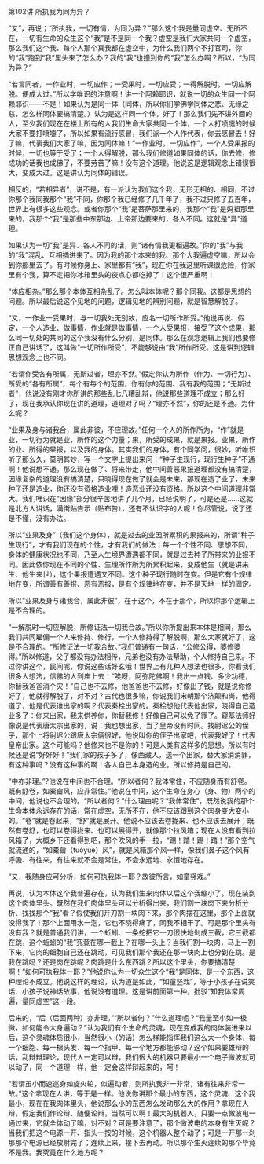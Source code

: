 第102讲 所执我为同为异？

“又”，再说；“所执我，一切有情，为同为异？”那么这个我是量同虚空、无所不在，一切有生命的众生这个“我”是不是同一个我？虚空是我们大家共同一个虚空，那么我们这个我、每个人那个真我都在虚空中，为什么我们两个不打官司，你的“我”跑到“我”里头来了怎么办？我的“我”也撞到你的“我”怎么办啊？所以，“为同为异？”

“若言同者，一作业时，一切应作；一受果时，一切应受；一得解脱时，一切应解脱。便成大过。”所以学唯识的注意啊！讲一个阿赖耶识，就说一切的众生同一个阿赖耶识——不是！如果认为是同一体（同体，所以你们学佛学同体之悲、无缘之慈，怎么样同体要搞清楚。）认为是这样同一个体，好了！那么我们先不讲外面的人，至少我们现在在楼上所有的人我们生命大家共同一个体，一个人打喷嚏的时候大家不要打喷嚏了，所以如果有流行感冒，我们派一个人作代表，你去感冒去！好了嘛，代表我们大家了嘛，因为同体嘛！“一作业时，一切应作”，一个人受果报的时候，一切也等于受了；一个人得解脱，那么我们修道如果同体的话，你去修，修成功的话我也成佛了，不要劳苦了嘛！没有这个道理。他说这是逻辑观念上错误很大，变成大过。这是讲认为同体的错误。

相反的，“若相异者”，说不是，有一派认为我们这个我，无形无相的、相同，不过你那个我同我那个“我”不同，你那个我已经修了几千年了，我不过只修了五百年，世界上有很多这些观念。或者你那个“我”是菩萨那里来的，我那个“我”是妈祖那里来的，我那个“我”是那些中东那边、上帝那边要来的，各人不同。这就是“异”道理。

如果认为一切“我”是异、各人不同的话，则“诸有情我更相遍故。”你的“我”与我的“我”混乱、互相插进来了。因为我的那个本来的我、那个大我遍虚空嘛，所以会到你那里去了。有时候你身上、家里都有“我”，现在你在我这里听课很危险，你家里有个我，算不定把你冰箱里头的夜点心都吃掉了！这个很严重啊！

“体应相杂。”那么那个本体互相杂乱了。怎么叫本体呢？那个同我。这都是思想的问题。所以最后说这个见地的问题，逻辑见地的辨别问题，就是智慧解脱了。

“又，一作业一受果时，与一切我处无别故，应名一切所作所受。”他说再说、假定，一个人造业、做事情，作业就是做事情，一个人受果报，接受了这个成果，那么同一切处的共同的这个我没有什么分别，是同体。那么在观念逻辑上我们也要修正自己讲话了，这叫做“一切所作所受”，不能够说由“我”所作所受。这是讲到逻辑思想观念上也不同。

“若谓作受各有所属，无斯过者，理亦不然。”假定你认为所作（作为、一切行为）、所受的“各有所属”，每个有每个的范围，你有你的范围、我有我的范围；“无斯过者”，他说没有刚才你所讲的那些乱七八糟乱辩，他说那些道理不成立；那么好了，现在我承认你现在讲的道理，道理对了吗？“理亦不然”，你的还是不通。为什么呢？

“业果及身与诸我合，属此非彼，不应理故。”任何一个人的所作所为，“作”就是业，一切行为就是业，所作的这个力量；果，所受的成果，就是果报。业果，所作的业、所得的果报，以及我的身体。其实我们的身体，有个同学问，很妙，听唯识听了那么久，莫明其妙，写一个文字上提出来问：“种子生现行，现行生种子”不通啊！他说想不通。那么现在做了、将来带走，他中间善恶果报道理都没有搞清楚，因缘复杂的道理没有搞清楚，只晓得现在做了就会是未来，那现在造了业了，未来种子还是造业，你还没有资格造业哩！造恶业还没有资格。所以这个中间道理非常大。我们唯识在“因缘”部分很辛苦地讲了几个月，已经说明了，可是还是……这就是北方人讲话，满街贴告示（贴布告），还有不认识字的人呢！你尽管说，说了还是不懂，没有办法。

所以“业果及身”（我们这个身体），就是过去的业因所累积的果报来的，所谓“种子生现行”，才有我们现在的个性，才有我们的做法；每一个个性不同、思想不同，身体的健康状况也不同，乃至人生境界遭遇都不同，就是过去种子所带来的业报不同。因此依你现在不同的个性、生理所作所为所累积起来，变成他生（就是讲来生、他生来世），这个果报遭遇又不同。这个种子现行随时在变。但是它有个规律地在变，所谓善有善报、恶有恶报，是有个规律地在变，并不是天地一样的固定。

所以“业果及身与诸我合，属此非彼”，在于这个，不在于那个，所以你那个逻辑上是不合理的。

“一解脱时一切应解脱，所修证法一切我合故。”所以你所提出来本体是相同，那么我们共同雇佣一个人来修持、修行，一个人修持得了解脱啊，那么大家就好了，这是不合理的。“所修证法一切我合故。”我们普通有一句话，“公修公得，婆修婆得。”所以修道，父子都没有办法相传，兄弟也没有办法帮助，个人修持自己来。不过你讲这个，民间呢，你说这些话好玄哦！世界上有几种人想法也很多，你看我们很多人想法，信佛的人到庙上去：“唉呀，阿弥陀佛啊！我出一点钱、多少功德，你替我爸爸消个灾！”自己也不去修，他爸爸也不去修，好像出了钱，就是说你修好了，他就得解脱了，对不对？古代也很多嘛，你说我们宋朝那个济颠和尚，他得道了，他是代表谁出家的啊？代表秦桧出家的。秦桧想他代表他出家，晓得自己造业多了：你来出家，我来供养你，你替我修！好像自己可以免了罪了。窥基法师好像说是代表唐太宗出家的，说：我也想出家，当了皇帝没有时间。找尉迟公的侄子，那个上将尉迟公跟唐太宗俩很好，他说叫你的侄子出家吧，代表我好了！代表皇帝出家。这个可能吗？他修来也不是你的！可是人类有这样多的思想。所以有时候还是说“好好好！”我们家的孩子多了，像西藏人，送一个出家，替大家消消罪，有这种事吗？没有这种事的啊！各人自己本身造的业。所以修持是自己的。

“中亦非理。”?他说在中间也不合理。“所以者何？我体常住，不应随身而有舒卷。既有舒卷，如橐龠风，应非常住。”他说在中间，这个生命在身心（身、物）两个的中间，他说也不合理的。“所以者何？”什么理由呢？“我体常住”，既然说我的那个生命本体永远存在的话，常在虚空，无所不在，他不应该跟到这个肉身变大变小的。“卷”就是卷起来，“舒”就是展开。他说不应该去卷拢来、也不应该去展开；既然有卷舒，也可以卷得拢来、也可以展得开，就像那个拉风箱；现在人没有看到拉风箱了，大概乡下还看得到吧，那个吹风的手一拉，“踢！踏！踢！踏！”那个空气就流通的，“如橐龠（tuóyuè）风”，就是风箱那个风一样，像我们鼻子这个风有呼吸、有往来，有往来就不会是常住，不会永远地、永恒地存在。

“又，我随身应可分析，如何可执我体一耶？故彼所言，如童竖戏。”

再说，认为本体这个我普遍存在，认为我们生来肉体以后这个我缩小了，现在装到这个肉体里头。既然在我们肉体里头可以分析得出来，我们割一块肉下来分析分析、找找那个“我”看？假使我们开刀割一块肉下来，那个肉摆在这里，那个上面就没得我了！那个上面用水一泡，它也不晓得痛了，同我不相干了。可是那个里头有没有我？就是普通我们讲，一个蚯蚓、一条蛇把它一刀很快地剁成三截，它三截都在跳，这个蚯蚓的“我”究竟在哪一截上？在哪一头上？当我们割一块肉，马上一割下来，它肉的细胞自己还在跳动，可见我们那个我还在那一块肉上也分到在跳。是我在跳吗？还是肉在跳呢？肉跳是什么东西跳？所以这个里头，你要搞清楚啊！“如何可执我体一耶？”他说你认为一切众生这个“我”是同体、是一个东西，这种理论不成立。他说这样的理论，认为道是如此，“如童竖戏”，等于小孩子在说笑话、小孩子说神话故事，他说没有道理。这是讲前面第一种，批驳“知我体常周遍，量同虚空”这一段。

后来的，“后（后面两种）亦非理。”“所以者何？”什么道理呢？“我量至小如一极微，如何能令大身遍动？”认为我们有个生命的灵魂，现在变成我的肉体装进来以后，这个灵魂体质很小，当然很小（的话）怎么样能指挥我们这么大一个身体，每一个细胞、每一根头发、每一个指甲、每一个地方都能够动？这个如果要雄辩的话，乱辩辩理论，现代人一定可以辩，我们很大的机器只要最小一个电子微波就可以动了，同一个道理一样，他一定会这样辩起来的，呵！

“若谓虽小而速巡身如旋火轮，似遍动者，则所执我非一非常，诸有往来非常一故。”这个拿现在人讲，等于是一样。他说你讲那个最小的东西，这个灵魂、这个我最小，现在在我肉体里头，他说那么小的东西怎么发动那么大的作用？拿现在人辩，假定我们作论辩、随便论辩，当然可以啊！最大的机器人，只要一点微波电一通过来，它就全体动了嘛，对不对？可是要注意了，那个微波电的本身有生灭呢？当我们把这个电源一开、指头一按的时候，这个机器人整个动了；可是一开那一刹那那个电源已经放射完了；连续上来，接下去再动。所以那个生灭连续的那个毕竟不是我。我究竟在什么地方呢？
